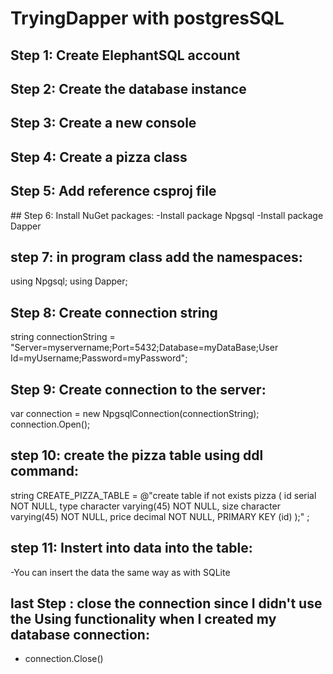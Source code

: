 # TryingDapper with postgresSQL
## Step 1: Create ElephantSQL account 
## Step 2: Create the database instance 
## Step 3: Create a new console
## Step 4: Create a pizza class
## Step 5: Add reference csproj file
 <ItemGroup>
    <PackageReference Include="Npgsql" Version="6.0.6" />
    <PackageReference Include="Dapper" Version="2.0.123" />
  </ItemGroup>
## Step 6: Install NuGet packages:
-Install package Npgsql
-Install package Dapper

## step 7: in program class add the namespaces:
using Npgsql;
using Dapper;

## Step 8: Create connection string 
 string connectionString = "Server=myservername;Port=5432;Database=myDataBase;User Id=myUsername;Password=myPassword";

## Step 9: Create connection to the server:
var connection = new NpgsqlConnection(connectionString);
    connection.Open();
    
## step 10: create the pizza table using ddl command:

string CREATE_PIZZA_TABLE = @"create table if not exists pizza (
	id  serial NOT NULL,
	type  character varying(45) NOT NULL,
	size   character varying(45) NOT NULL,
	price  decimal NOT NULL,
    PRIMARY KEY (id) 
    );" ;
## step 11: Instert into data into the table:
-You can insert the data the same way as with SQLite

## last Step : close the connection since I didn't use the Using functionality  when I created my database connection:
- connection.Close()
